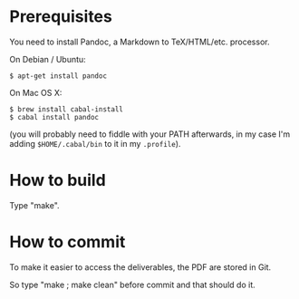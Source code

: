 Prerequisites
=============

You need to install Pandoc, a Markdown to TeX/HTML/etc. processor.
                                           
On Debian / Ubuntu:

    $ apt-get install pandoc
    
On Mac OS X:

    $ brew install cabal-install
    $ cabal install pandoc

(you will probably need to fiddle with your PATH afterwards, in my case I'm adding `$HOME/.cabal/bin` to it in my `.profile`).

How to build
============

Type "make".

How to commit
=============

To make it easier to access the deliverables, the PDF are stored in Git.

So type "make ; make clean" before commit and that should do it.